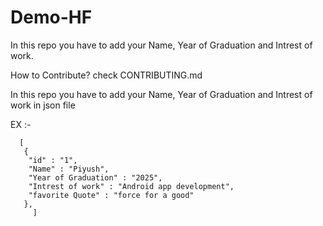# Demo-HF

In this repo you have to add your Name, Year of Graduation and Intrest of work.

How to Contribute? check CONTRIBUTING.md


In this repo you have to add your Name, Year of Graduation and Intrest of work in json file

EX :-

      [
       {
        "id" : "1",
        "Name" : "Piyush",
        "Year of Graduation" : "2025",
        "Intrest of work" : "Android app development",
        "favorite Quote" : "force for a good"
       },
         ]
 
